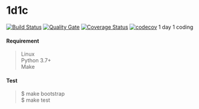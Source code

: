 # 1d1c

[![Build Status](https://travis-ci.org/xfrnk2/1d1c.svg?branch=master)](https://travis-ci.org/xfrnk2/1d1c)
[![Quality Gate](https://sonar.team504.com/api/badges/gate?key=1d1c)](https://sonar.team504.com/dashboard?id=1d1c)
[![Coverage Status](https://coveralls.io/repos/github/xfrnk2/1d1c/badge.svg?branch=master)](https://coveralls.io/github/xfrnk2/1d1c?branch=master)
[![codecov](https://codecov.io/gh/xfrnk2/1d1c/badge.svg)](https://codecov.io/gh/xfrnk2/1d1c)
1 day 1 coding

#### Requirement
> Linux  
> Python 3.7+  
> Make  
#### Test
> $ make bootstrap  
> $ make test